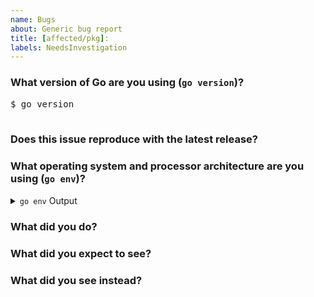 ```yaml
---
name: Bugs
about: Generic bug report
title: [affected/pkg]:
labels: NeedsInvestigation
---
```


<!--
Please answer these questions before submitting your issue. Thanks!
-->

### What version of Go are you using (`go version`)?

<pre>
$ go version

</pre>

### Does this issue reproduce with the latest release?

### What operating system and processor architecture are you using (`go env`)?

<details>
<summary><code>go env</code> Output</summary>
<br>
<pre>
$ go env

</pre>
</details>

### What did you do?

<!--
If possible, provide a recipe for reproducing the error.
A complete runnable program is good.
A link on play.golang.org is best.
-->

### What did you expect to see?

### What did you see instead?
